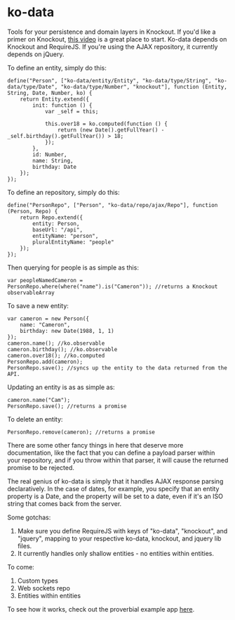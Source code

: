 ko-data
=======

Tools for your persistence and domain layers in Knockout. If you'd like a primer on Knockout, [this video](https://www.youtube.com/watch?v=AQbdDLweGxQ) is a great place to start. Ko-data depends on Knockout and RequireJS. If you're using the AJAX repository, it currently depends on jQuery.

To define an entity, simply do this:

```
define("Person", ["ko-data/entity/Entity", "ko-data/type/String", "ko-data/type/Date", "ko-data/type/Number", "knockout"], function (Entity, String, Date, Number, ko) {
    return Entity.extend({
        init: function () {
            var _self = this;

            this.over18 = ko.computed(function () {
                return (new Date().getFullYear() - _self.birthday().getFullYear()) > 18;
            });
        },
        id: Number,
        name: String,
        birthday: Date
    });
});
```

To define an repository, simply do this:

```
define("PersonRepo", ["Person", "ko-data/repo/ajax/Repo"], function (Person, Repo) {
    return Repo.extend({
        entity: Person,
        baseUrl: "/api",
        entityName: "person",
        pluralEntityName: "people"
    });
});
```

Then querying for people is as simple as this:

```
var peopleNamedCameron = PersonRepo.where(where("name").is("Cameron")); //returns a Knockout observableArray
```

To save a new entity:
```
var cameron = new Person({
    name: "Cameron",
    birthday: new Date(1988, 1, 1)
});
cameron.name(); //ko.observable
cameron.birthday(); //ko.observable
cameron.over18(); //ko.computed
PersonRepo.add(cameron);
PersonRepo.save(); //syncs up the entity to the data returned from the API.
```

Updating an entity is as as simple as:

```
cameron.name("Cam");
PersonRepo.save(); //returns a promise
```
To delete an entity:
```
PersonRepo.remove(cameron); //returns a promise
```

There are some other fancy things in here that deserve more documentation, like the fact that you can define a payload parser within your repository, and if you throw within that parser, it will cause the returned promise to be rejected.

The real genius of ko-data is simply that it handles AJAX response parsing declaratively. In the case of dates, for example, you specify that an entity property is a Date, and the property will be set to a date, even if it's an ISO string that comes back from the server.

Some gotchas:

1. Make sure you define RequireJS with keys of "ko-data", "knockout", and "jquery", mapping to your respective ko-data, knockout, and jquery lib files.
1. It currently handles only shallow entities - no entities within entities.

To come:
1. Custom types
1. Web sockets repo
1. Entities within entities

To see how it works, check out the proverbial example app [here](https://github.com/cameronprattedwards/ko-data-todo).
